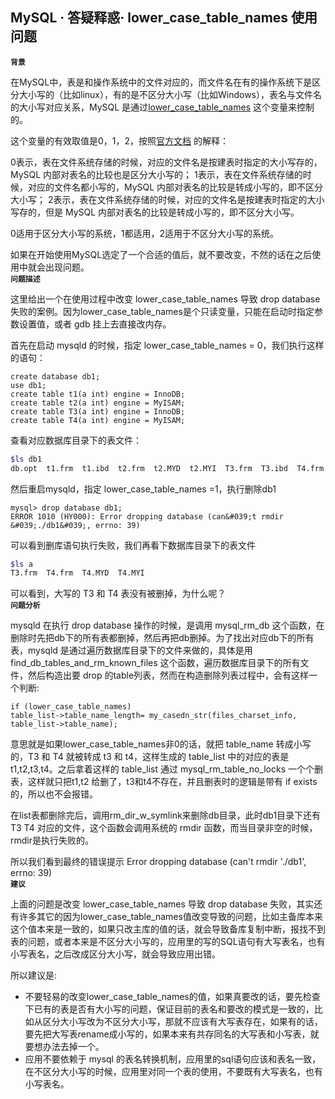 ## MySQL · 答疑释惑· lower_case_table_names 使用问题

 **`背景`**   


在MySQL中，表是和操作系统中的文件对应的，而文件名在有的操作系统下是区分大小写的（比如linux），有的是不区分大小写（比如Windows），表名与文件名的大小写对应关系，MySQL 是通过[lower_case_table_names][0] 这个变量来控制的。  


这个变量的有效取值是0，1，2，按照[官方文档][1] 的解释：  


0表示，表在文件系统存储的时候，对应的文件名是按建表时指定的大小写存的，MySQL 内部对表名的比较也是区分大小写的； 
1表示，表在文件系统存储的时候，对应的文件名都小写的，MySQL 内部对表名的比较是转成小写的，即不区分大小写； 
2表示，表在文件系统存储的时候，对应的文件名是按建表时指定的大小写存的，但是 MySQL 内部对表名的比较是转成小写的，即不区分大小写。  


0适用于区分大小写的系统，1都适用，2适用于不区分大小写的系统。  


如果在开始使用MySQL选定了一个合适的值后，就不要改变，不然的话在之后使用中就会出现问题。   **`问题描述`**   


这里给出一个在使用过程中改变 lower_case_table_names 导致 drop database 失败的案例。因为lower_case_table_names是个只读变量，只能在启动时指定参数设置值，或者 gdb 挂上去直接改内存。  


首先在启动 mysqld 的时候，指定 lower_case_table_names = 0，我们执行这样的语句：  

```LANG
create database db1;
use db1;
create table t1(a int) engine = InnoDB; 
create table t2(a int) engine = MyISAM; 
create table T3(a int) engine = InnoDB; 
create table T4(a int) engine = MyISAM;

```


查看对应数据库目录下的表文件：  

```bash
$ls db1
db.opt  t1.frm  t1.ibd  t2.frm  t2.MYD  t2.MYI  T3.frm  T3.ibd  T4.frm  T4.MYD  T4.MYI

```


然后重启mysqld，指定 lower_case_table_names =1，执行删除db1  

```LANG
mysql> drop database db1;
ERROR 1010 (HY000): Error dropping database (can&#039;t rmdir &#039;./db1&#039;, errno: 39)

```


可以看到删库语句执行失败，我们再看下数据库目录下的表文件  

```bash
$ls a
T3.frm  T4.frm  T4.MYD  T4.MYI

```


可以看到，大写的 T3 和 T4 表没有被删掉，为什么呢？   **`问题分析`**   


mysqld 在执行 drop database 操作的时候，是调用 mysql_rm_db 这个函数，在删除时先把db下的所有表都删掉，然后再把db删掉。为了找出对应db下的所有表，mysqld 是通过遍历数据库目录下的文件来做的，具体是用 find_db_tables_and_rm_known_files 这个函数，遍历数据库目录下的所有文件，然后构造出要 drop 的table列表，然而在构造删除列表过程中，会有这样一个判断:  

```LANG
if (lower_case_table_names)
table_list->table_name_length= my_casedn_str(files_charset_info,
table_list->table_name);

```


意思就是如果lower_case_table_names非0的话，就把 table_name 转成小写的，T3 和 T4 就被转成 t3 和 t4，这样生成的 table_list 中的对应的表是 t1,t2,t3,t4。之后拿着这样的 table_list 通过 mysql_rm_table_no_locks 一个个删表，这样就只把t1,t2 给删了，t3和t4不存在，并且删表时的逻辑是带有 if exists 的，所以也不会报错。  


在list表都删除完后，调用rm_dir_w_symlink来删除db目录，此时db1目录下还有 T3 T4 对应的文件，这个函数会调用系统的 rmdir 函数，而当目录非空的时候，rmdir是执行失败的。  


所以我们看到最终的错误提示 Error dropping database (can't rmdir './db1', errno: 39)   **`建议`**   


上面的问题是改变 lower_case_table_names 导致 drop database 失败，其实还有许多其它的因为lower_case_table_names值改变导致的问题，比如主备库本来这个值本来是一致的，如果只改主库的值的话，就会导致备库复制中断，报找不到表的问题，或者本来是不区分大小写的，应用里的写的SQL语句有大写表名，也有小写表名，之后改成区分大小写，就会导致应用出错。  


所以建议是:  


* 不要轻易的改变lower_case_table_names的值，如果真要改的话，要先检查下已有的表是否有大小写的问题，保证目前的表名和要改的模式是一致的，比如从区分大小写改为不区分大小写，那就不应该有大写表存在，如果有的话，要先把大写表rename成小写的，如果本来有共存同名的大写表和小写表，就要想办法去掉一个。
* 应用不要依赖于 mysql 的表名转换机制，应用里的sql语句应该和表名一致，在不区分大小写的时候，应用里对同一个表的使用，不要既有大写表名，也有小写表名。



[0]: http://dev.mysql.com/doc/refman/5.6/en/server-system-variables.html#sysvar_lower_case_table_names
[1]: http://dev.mysql.com/doc/refman/5.5/en/identifier-case-sensitivity.html